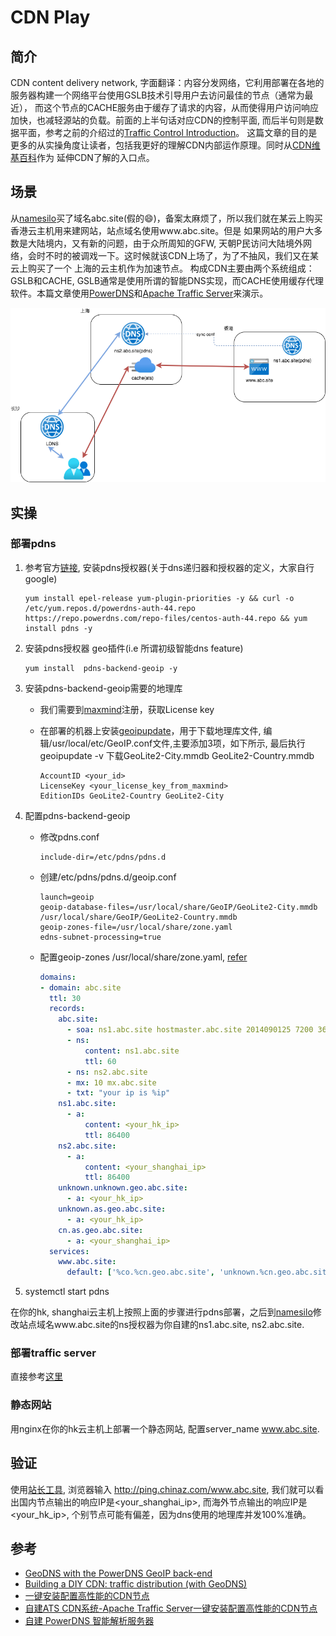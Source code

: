 # CDN Play

## **简介**

CDN content delivery network, 字面翻译：内容分发网络，它利用部署在各地的服务器构建一个网络平台使用GSLB技术引导用户去访问最佳的节点（通常为最近），
而这个节点的CACHE服务由于缓存了请求的内容，从而使得用户访问响应加快，也减轻源站的负载。前面的上半句话对应CDN的控制平面, 而后半句则是数据平面，参考之前的介绍过的[Traffic Control Introduction](https://europelee.github.io/2019/06/22/Traffic-Control-Intro/)。
这篇文章的目的是更多的从实操角度让读者，包括我更好的理解CDN内部运作原理。同时从[CDN维基百科](https://en.wikipedia.org/wiki/Content_delivery_network)作为
延伸CDN了解的入口点。

## **场景**

从[namesilo](https://www.namesilo.com)买了域名abc.site(假的😄)，备案太麻烦了，所以我们就在某云上购买香港云主机用来建网站，站点域名使用www.abc.site。但是
如果网站的用户大多数是大陆境内，又有新的问题，由于众所周知的GFW, 天朝P民访问大陆境外网络，会时不时的被调戏一下。这时候就该CDN上场了，为了不抽风，我们又在某云上购买了一个
上海的云主机作为加速节点。
构成CDN主要由两个系统组成：GSLB和CACHE, GSLB通常是使用所谓的智能DNS实现，而CACHE使用缓存代理软件。本篇文章使用[PowerDNS](https://www.powerdns.com)和[Apache Traffic Server](https://trafficserver.apache.org)来演示。

![img](/img/cdnplay.png)

## **实操**

### **部署pdns**

1. 参考官方[链接](https://repo.powerdns.com), 安装pdns授权器(关于dns递归器和授权器的定义，大家自行google)

    ```text
    yum install epel-release yum-plugin-priorities -y && curl -o /etc/yum.repos.d/powerdns-auth-44.repo https://repo.powerdns.com/repo-files/centos-auth-44.repo && yum install pdns -y
    ```

2. 安装pdns授权器 geo插件(i.e 所谓初级智能dns feature)

    ```text
    yum install  pdns-backend-geoip -y
    ```

3. 安装pdns-backend-geoip需要的地理库

   * 我们需要到[maxmind](https://www.maxmind.com)注册，获取License key

   * 在部署的机器上安装[geoipupdate](https://github.com/maxmind/geoipupdate)，用于下载地理库文件,
   编辑/usr/local/etc/GeoIP.conf文件,主要添加3项，如下所示, 最后执行 geoipupdate -v 下载GeoLite2-City.mmdb  GeoLite2-Country.mmdb

      ```text
      AccountID <your_id>
      LicenseKey <your_license_key_from_maxmind>
      EditionIDs GeoLite2-Country GeoLite2-City
      ```

4. 配置pdns-backend-geoip

    * 修改pdns.conf

        ```text
        include-dir=/etc/pdns/pdns.d
        ```

    * 创建/etc/pdns/pdns.d/geoip.conf

        ```text
        launch=geoip
        geoip-database-files=/usr/local/share/GeoIP/GeoLite2-City.mmdb /usr/local/share/GeoIP/GeoLite2-Country.mmdb
        geoip-zones-file=/usr/local/share/zone.yaml
        edns-subnet-processing=true
        ```

    * 配置geoip-zones /usr/local/share/zone.yaml, [refer](https://doc.powerdns.com/authoritative/backends/geoip.html#geoip-zones-file)

      ```yaml
      domains:
      - domain: abc.site
        ttl: 30
        records:
          abc.site:
            - soa: ns1.abc.site hostmaster.abc.site 2014090125 7200 3600 1209600 3600
            - ns:
                content: ns1.abc.site
                ttl: 60
            - ns: ns2.abc.site
            - mx: 10 mx.abc.site
            - txt: "your ip is %ip"
          ns1.abc.site:
            - a:
                content: <your_hk_ip>
                ttl: 86400
          ns2.abc.site:
            - a:
                content: <your_shanghai_ip>
                ttl: 86400
          unknown.unknown.geo.abc.site:
            - a: <your_hk_ip>
          unknown.as.geo.abc.site:
            - a: <your_hk_ip>
          cn.as.geo.abc.site:
            - a: <your_shanghai_ip>
        services:
          www.abc.site:
            default: ['%co.%cn.geo.abc.site', 'unknown.%cn.geo.abc.site', 'unknown.unknown.geo.abc.site']
      ```

5. systemctl start pdns  

在你的hk, shanghai云主机上按照上面的步骤进行pdns部署，之后到[namesilo](https://www.namesilo.com)修改站点域名www.abc.site的ns授权器为你自建的ns1.abc.site, ns2.abc.site.

### **部署traffic server**

直接参考[这里](#jump_install_ats)

### **静态网站**

用nginx在你的hk云主机上部署一个静态网站, 配置server_name  www.abc.site.

## **验证**

使用[站长工具](http://tool.chinaz.com), 浏览器输入 <http://ping.chinaz.com/www.abc.site>, 我们就可以看出国内节点输出的响应IP是<your_shanghai_ip>,
而海外节点输出的响应IP是<your_hk_ip>, 个别节点可能有偏差，因为dns使用的地理库并发100%准确。

## **参考**

- [GeoDNS with the PowerDNS GeoIP back-end](https://jpmens.net/2015/11/12/geodns-with-powerdns-geoip-back-end/)
- [Building a DIY CDN: traffic distribution (with GeoDNS)](https://umbriel.fr/blog/Building_a_DIY_CDN:_traffic_distribution.html)
- <span id="jump_install_ats">[一键安装配置高性能的CDN节点](https://qing.su/article/oneclick-cdn.html)</span>
- [自建ATS CDN系统-Apache Traffic Server一键安装配置高性能的CDN节点](https://wzfou.com/ats-cdn/)
- [自建 PowerDNS 智能解析服务器](https://guozeyu.com/2016/08/self-host-dns/)
